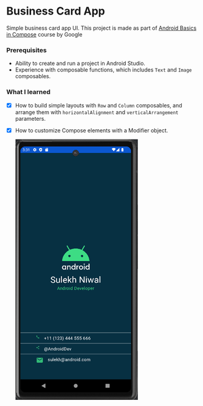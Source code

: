 # Business Card App

Simple business card app UI. This project is made as part of [Android Basics in Compose](https://developer.android.com/courses/android-basics-compose/course) course by Google

### Prerequisites

* Ability to create and run a project in Android Studio.
* Experience with composable functions, which includes `Text` and `Image` composables.

### What I learned
- [x] How to build simple layouts with `Row` and `Column` composables, and arrange them with `horizontalAlignment` and `verticalArrangement` parameters.
- [x] How to customize Compose elements with a Modifier object.

     <img src="https://github.com/Sulekh25/Business-card/blob/main/Screenshot%202023-12-31%20153115.png"> 
